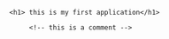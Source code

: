 <!DOCTYPE html>

<html>

 <head> 
        <title>  hello world ! </title>
 </head>

<body> 

    <h1> this is my first application</h1>
   
         <!-- this is a comment -->
         
  </body>










  
</html>
